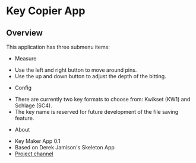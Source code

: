 # Key Copier App

## Overview

This application has three submenu items:
* Measure
- Use the left and right button to move around pins. 
- Use the up and down button to adjust the depth of the bitting. 
* Config
- There are currently two key formats to choose from: Kwikset (KW1) and Schlage (SC4). 
- The key name is reserved for future development of the file saving feature.
* About
- Key Maker App 0.1
- Based on Derek Jamison's Skeleton App
- [Project channel](https://discord.com/channels/1112390971250974782/1264067969634402356)



